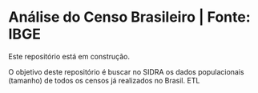# Análise do Censo Brasileiro | Fonte: IBGE

Este repositório está em construção.

O objetivo deste repositório é buscar no SIDRA os dados populacionais (tamanho) de todos os censos já realizados no Brasil. 
ETL
